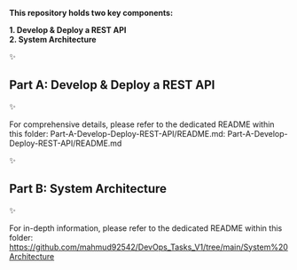 **This repository holds two key components:**

**1. Develop & Deploy a REST API** </br>
**2. System Architecture**

✨ <h2> Part A: Develop & Deploy a REST API </h2> ✨

For comprehensive details, please refer to the dedicated README within this folder: Part-A-Develop-Deploy-REST-API/README.md: Part-A-Develop-Deploy-REST-API/README.md

✨ <h2> Part B: System Architecture </h2> ✨

For in-depth information, please refer to the dedicated README within this folder: https://github.com/mahmud92542/DevOps_Tasks_V1/tree/main/System%20Architecture
